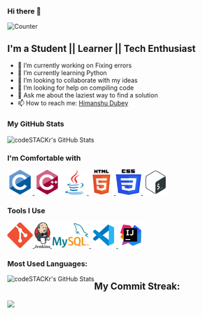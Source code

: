 ### Hi there 👋

![Counter](https://profile-counter.glitch.me/himanshu06d/count.svg)

## I'm a Student || Learner || Tech Enthusiast




- 🔭 I’m currently working on Fixing errors 
- 🌱 I’m currently learning Python
- 👯 I’m looking to collaborate with my ideas
- 🤔 I’m looking for help on compiling code
- 💬 Ask me about the laziest way to find a solution 
- 📫 How to reach me: <a href = "https://www.linkedin.com/in/himanshu-dubey-845536190/" > Himanshu Dubey </a >

<h3>My GitHub Stats </h3>
<img align="center" alt="codeSTACKr's GitHub Stats" src="https://github-readme-stats.vercel.app/api?username=himanshu06d&show_icons=true&theme=midnight-purple&show_icons=true" >

<h3> I'm Comfortable with</h3>
  <p align="left"> 
  
  <a href="https://www.cprogramming.com/" target="_blank"> <img src="https://github.com/sahilbnsll/sahilbnsll/blob/37c5d7add9a5898a02f5f62348772a0a2c9cdf74/A/C-Language.svg" alt="c" width="58" height="58"/> </a> 
  <a href="https://www.w3schools.com/cpp/" target="_blank"> <img src="https://github.com/sahilbnsll/sahilbnsll/blob/37c5d7add9a5898a02f5f62348772a0a2c9cdf74/A/C++.svg" alt="cplusplus" width="58" height="58"/></a> 
  <a href="https://www.java.com" target="_blank"> <img src="https://github.com/sahilbnsll/sahilbnsll/blob/37c5d7add9a5898a02f5f62348772a0a2c9cdf74/A/JAVA.svg" alt="java" width="58" height="58"/> </a> 
  <a href="https://www.w3.org/html/" target="_blank"> <img src="https://github.com/sahilbnsll/sahilbnsll/blob/37c5d7add9a5898a02f5f62348772a0a2c9cdf74/A/HTML5.svg" alt="html5" width="58" height="58"/> </a> 
  <a href="https://www.w3schools.com/css/"> <img src="https://github.com/sahilbnsll/sahilbnsll/blob/1599b194ee945f1d979e93b6b0e377ebf94d0403/A/CSS3.svg" alt="CSS3" width="58" height="58"/>  </a>
 <a href="https://www.shellscript.sh/"> <img src="https://github.com/sahilbnsll/sahilbnsll/blob/5a2b9aa644c6664f25d0a49a7f107dd598b6122a/A/Shell%20Scripting.png" alt="Shell Scripting" width="58" height="58"/>  </a>
  </p>
<h3> Tools I Use </h3>
<p align="left">
<a href="https://git-scm.com/"><img alt="Git-SCM" src="https://github.com/sahilbnsll/sahilbnsll/blob/5a2b9aa644c6664f25d0a49a7f107dd598b6122a/A/Git-SCM.png" witdh="58" height="58" />
  <a href="https://www.jenkins.io/"> <img alt="Jenkins" src="https://github.com/sahilbnsll/sahilbnsll/blob/5a2b9aa644c6664f25d0a49a7f107dd598b6122a/A/Jenkins.svg" witdh="58" height="58" />
    <a href="https://www.mysql.com/"><img alt="Mysql" src="https://github.com/sahilbnsll/sahilbnsll/blob/5a2b9aa644c6664f25d0a49a7f107dd598b6122a/A/MYSQL.png" witdh="58" height="58" />
  <a href="https://code.visualstudio.com/"> <img alt="VS Code" src="https://github.com/sahilbnsll/sahilbnsll/blob/5a2b9aa644c6664f25d0a49a7f107dd598b6122a/A/VS%20Code.svg" witdh="58" height="58" />
    <a href="https://www.jetbrains.com/idea/"> <img alt="Intellij Idea" src="https://github.com/sahilbnsll/sahilbnsll/blob/cf0cff60c4472b080fa41bb5fd1eec190534b558/A/Intellij%20Idea.svg" witdh="58" height="58" />
    </a>
  </p>
     
  <h3>  Most Used Languages: </h3>
  
  
  <img align="left" alt="codeSTACKr's GitHub Stats" src="https://github-readme-stats.vercel.app/api/top-langs/?username=himanshu06d&theme=midnight-purple" />
   


##  My Commit Streak:
<p><img align="center" src="https://github-readme-streak-stats.herokuapp.com/?user=himanshu06d&theme=midnight-purple" /></p>
